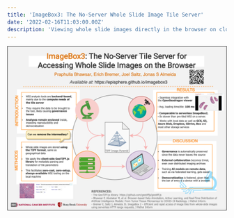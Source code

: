 ```yaml
---
title: 'ImageBox3: The No-Server Whole Slide Image Tile Server'
date: '2022-02-16T11:03:00.00Z'
description: 'Viewing whole slide images directly in the browser on cloud-hosted data'
---
```


![ImageBox3 Poster](./ImageBox3_Poster.png "ImageBox3")